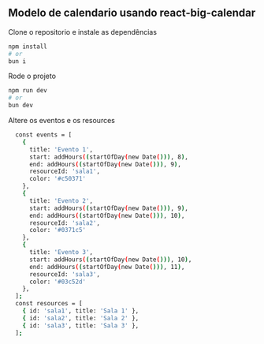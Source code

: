 ## Modelo de calendario usando react-big-calendar

Clone o repositorio e instale as dependências

```bash
npm install
# or
bun i
```
Rode o projeto

```bash
npm run dev
# or
bun dev
```
Altere os eventos e os resources

```bash
  const events = [
    {
      title: 'Evento 1',
      start: addHours((startOfDay(new Date())), 8),
      end: addHours((startOfDay(new Date())), 9),
      resourceId: 'sala1',
      color: '#c50371'
    },
    {
      title: 'Evento 2',
      start: addHours((startOfDay(new Date())), 9),
      end: addHours((startOfDay(new Date())), 10),
      resourceId: 'sala2',
      color: '#0371c5'
    },
    {
      title: 'Evento 3',
      start: addHours((startOfDay(new Date())), 10),
      end: addHours((startOfDay(new Date())), 11),
      resourceId: 'sala3',
      color: '#03c52d'
    },
  ];
  const resources = [
    { id: 'sala1', title: 'Sala 1' },
    { id: 'sala2', title: 'Sala 2' },
    { id: 'sala3', title: 'Sala 3' },
  ];
```
